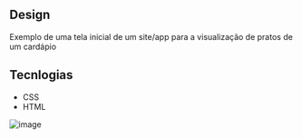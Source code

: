 ## Design

Exemplo de uma tela inicial de um site/app para a visualização de pratos de um cardápio

## Tecnlogias 
- CSS
- HTML
  
![image](https://github.com/JuliaPnS/RocketIce/assets/66971019/50751a11-cc60-4293-a4d6-839b41abc07f)
